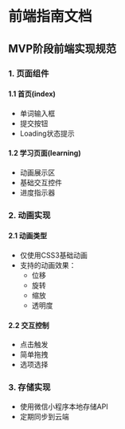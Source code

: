 # 前端指南文档

## MVP阶段前端实现规范

### 1. 页面组件
#### 1.1 首页(index)
- 单词输入框
- 提交按钮
- Loading状态提示

#### 1.2 学习页面(learning)
- 动画展示区
- 基础交互控件
- 进度指示器

### 2. 动画实现
#### 2.1 动画类型
- 仅使用CSS3基础动画
- 支持的动画效果：
  * 位移
  * 旋转
  * 缩放
  * 透明度

#### 2.2 交互控制
- 点击触发
- 简单拖拽
- 选项选择

### 3. 存储实现
- 使用微信小程序本地存储API
- 定期同步到云端